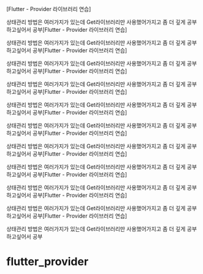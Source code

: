 [Flutter - Provider 라이브러리 연습]

상태관리 방법은 여러가지가 있는데 Get라이브러리만 사용했어가지고 좀 더 깊게 공부하고싶어서 공부[Flutter - Provider 라이브러리 연습]

상태관리 방법은 여러가지가 있는데 Get라이브러리만 사용했어가지고 좀 더 깊게 공부하고싶어서 공부[Flutter - Provider 라이브러리 연습]

상태관리 방법은 여러가지가 있는데 Get라이브러리만 사용했어가지고 좀 더 깊게 공부하고싶어서 공부[Flutter - Provider 라이브러리 연습]

상태관리 방법은 여러가지가 있는데 Get라이브러리만 사용했어가지고 좀 더 깊게 공부하고싶어서 공부[Flutter - Provider 라이브러리 연습]

상태관리 방법은 여러가지가 있는데 Get라이브러리만 사용했어가지고 좀 더 깊게 공부하고싶어서 공부[Flutter - Provider 라이브러리 연습]

상태관리 방법은 여러가지가 있는데 Get라이브러리만 사용했어가지고 좀 더 깊게 공부하고싶어서 공부[Flutter - Provider 라이브러리 연습]

상태관리 방법은 여러가지가 있는데 Get라이브러리만 사용했어가지고 좀 더 깊게 공부하고싶어서 공부[Flutter - Provider 라이브러리 연습]

상태관리 방법은 여러가지가 있는데 Get라이브러리만 사용했어가지고 좀 더 깊게 공부하고싶어서 공부[Flutter - Provider 라이브러리 연습]

상태관리 방법은 여러가지가 있는데 Get라이브러리만 사용했어가지고 좀 더 깊게 공부하고싶어서 공부[Flutter - Provider 라이브러리 연습]

상태관리 방법은 여러가지가 있는데 Get라이브러리만 사용했어가지고 좀 더 깊게 공부하고싶어서 공부[Flutter - Provider 라이브러리 연습]

상태관리 방법은 여러가지가 있는데 Get라이브러리만 사용했어가지고 좀 더 깊게 공부하고싶어서 공부
# flutter_provider
